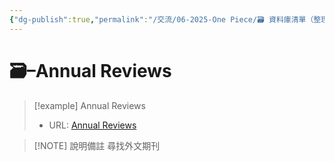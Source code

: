 ```yaml
---
{"dg-publish":true,"permalink":"/交流/06-2025-One Piece/🗃️ 資料庫清單（整理中）/Annual Reviews/","title":"Annual Reviews","tags":["🗃️資料庫","研究論文"],"noteIcon":"3","updated":"2025-05-29T21:15:18.804+08:00"}
---
```




# 🗃️–Annual Reviews



> [!example] Annual Reviews
> - URL: [Annual Reviews](https://www.annualreviews.org/)



> [!NOTE] 說明備註
> 尋找外文期刊


